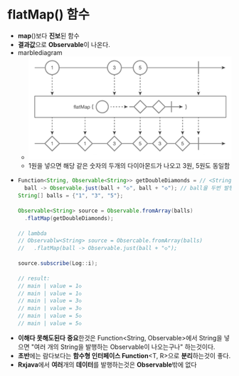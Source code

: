 flatMap() 함수
===
* **map**()보다 **진보**된 함수
* **결과값**으로 **Observable**이 나온다.
* marblediagram
  * ![](img/marblediagram_flatmap.png)
  * 1원을 넣으면 해당 같은 숫자의 두개의 다이아몬드가 나오고 3원, 5원도 동일함
* ```java
  Function<String, Observable<String>> getDoubleDiamonds = // <String, Observable<String>> 제네릭 타입 선언
    ball -> Observable.just(ball + "◇", ball + "◇"); // ball을 두번 발행
  String[] balls = {"1", "3", "5"};
  
  Observable<String> source = Observable.fromArray(balls)
    .flatMap(getDoubleDiamonds);

  // lambda
  // Observablw<String> source = Obsercable.fromArray(balls)
  //   .flatMap(ball -> Observable.just(ball + "◇");

  source.subscribe(Log::i);

  // result:
  // main | value = 1◇
  // main | value = 1◇
  // main | value = 3◇
  // main | value = 3◇
  // main | value = 5◇
  // main | value = 5◇

* **이해다 못해도된다** **중요**한것은 Function<String, Observable<String>>에서 String을 넣으면 "여러 개의 String을 발행하는 Observable이 나오는구나" 하는것이다.
* **초반**에는 람다보다는 **함수형 인터페이스 Function**<T, R>으로 **분리**하는것이 좋다.
* **Rxjava**에서 **여러**개의 **데이터**를 발행하는것은 **Observable**밖에 없다


